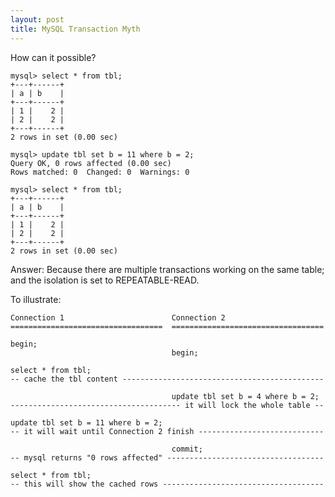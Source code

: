 ```yaml
---
layout: post
title: MySQL Transaction Myth
---
```


How can it possible?

	mysql> select * from tbl;
	+---+------+
	| a | b    |
	+---+------+
	| 1 |    2 |
	| 2 |    2 |
	+---+------+
	2 rows in set (0.00 sec)

	mysql> update tbl set b = 11 where b = 2;
	Query OK, 0 rows affected (0.00 sec)
	Rows matched: 0  Changed: 0  Warnings: 0

	mysql> select * from tbl;
	+---+------+
	| a | b    |
	+---+------+
	| 1 |    2 |
	| 2 |    2 |
	+---+------+
	2 rows in set (0.00 sec)

Answer: Because there are multiple transactions working on the same table; and the isolation is set to REPEATABLE-READ.

To illustrate:

	Connection 1                        Connection 2
	==================================  ==================================

	begin;
	                                    begin;

	select * from tbl;
	-- cache the tbl content ---------------------------------------------

	                                    update tbl set b = 4 where b = 2;
	-------------------------------------- it will lock the whole table --

	update tbl set b = 11 where b = 2;
	-- it will wait until Connection 2 finish ----------------------------

	                                    commit;
	-- mysql returns "0 rows affected" -----------------------------------

	select * from tbl;
	-- this will show the cached rows ------------------------------------

